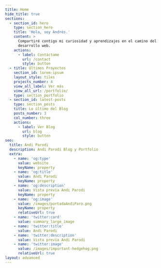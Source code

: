 ```yaml
---
title: Home
hide_title: true
sections:
  - section_id: hero
    type: section_hero
    title: 'Hola, soy Andrés.'
    content: >
      Compartiré contigo mi curiosidad y aprendizajes en el camino del
      desarrollo web.
    actions:
      - label: Contáctame
        url: /contact
        style: button
  - title: Últimos Proyectos
    section_id: lorem-ipsum
    layout_style: tiles
    projects_number: 4
    view_all_label: Ver más
    view_all_url: /portfolio/
    type: section_portfolio
  - section_id: latest-posts
    type: section_posts
    title: Lo último del Blog
    posts_number: 3
    col_number: three
    actions:
      - label: Ver Blog
        url: blog
        style: button
seo:
  title: Andi Parodi
  description: Andi Parodi Blog y Portfolio
  extra:
    - name: 'og:type'
      value: website
      keyName: property
    - name: 'og:title'
      value: Andi Parodi
      keyName: property
    - name: 'og:description'
      value: Vista previa Andi Parodi
      keyName: property
    - name: 'og:image'
      value: /images/portadaAndiParo.png
      keyName: property
      relativeUrl: true
    - name: 'twitter:card'
      value: summary_large_image
    - name: 'twitter:title'
      value: Andi Parodi
    - name: 'twitter:description'
      value: Vista previa Andi Parodi
    - name: 'twitter:image'
      value: /images/important-hedgehog.png
      relativeUrl: true
layout: advanced
---
```

